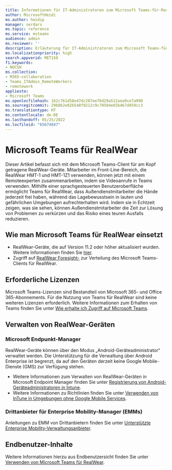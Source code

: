 ```yaml
---
title: Informationen für IT-Administratoren zum Microsoft Teams-für-RealWear-Client (Vorschau)
author: MicrosoftHeidi
ms.author: heidip
manager: serdars
ms.topic: reference
ms.service: msteams
audience: admin
ms.reviewer: ''
description: Erläuterung für IT-Administratoren zum Microsoft Teams-für-RealWear-Client.
ms.localizationpriority: high
search.appverid: MET150
f1.keywords:
- NOCSH
ms.collection:
- M365-collaboration
- Teams_ITAdmin_RemoteWorkers
- remotework
appliesto:
- Microsoft Teams
ms.openlocfilehash: 162c761d58e47dc287ee76d29a512aea9ce7a990
ms.sourcegitcommit: 296862e02b548f0212c9c70504e65b467d459cc3
ms.translationtype: HT
ms.contentlocale: de-DE
ms.lasthandoff: 05/25/2022
ms.locfileid: "65674847"
---
```

# <a name="microsoft-teams-for-realwear"></a>Microsoft Teams für RealWear

Dieser Artikel befasst sich mit dem Microsoft Teams-Client für am Kopf getragene RealWear-Geräte. Mitarbeiter im Front-Line-Bereich, die RealWear HMT-1 und HMT-1Z1 verwenden, können jetzt mit einem Remoteexperten zusammenarbeiten, indem sie Videoanrufe in Teams verwenden. Mithilfe einer sprachgesteuerten Benutzeroberfläche ermöglicht Teams für RealWear, dass Außendienstmitarbeiter die Hände jederzeit frei haben, während das Lagebewusstsein in lauten und gefährlichen Umgebungen aufrechterhalten wird. Indem sie in Echtzeit zeigen, was sie sehen, können Außendienstmitarbeiter die Zeit zur Lösung von Problemen zu verkürzen und das Risiko eines teuren Ausfalls reduzieren.

## <a name="how-to-deploy-microsoft-teams-for-realwear"></a>Wie man Microsoft Teams für RealWear einsetzt

- RealWear-Geräte, die auf Version 11.2 oder höher aktualisiert wurden. Weitere Informationen finden Sie [hier](https://realwear.com/knowledge-center/configure-on-release-10/wireless-update/).
- Zugriff auf [RealWear Foresight-](https://cloud.realwear.com/) zur Verteilung des Microsoft Teams-Clients für RealWear.

## <a name="required-licenses"></a>Erforderliche Lizenzen

Microsoft Teams-Lizenzen sind Bestandteil von Microsoft 365- und Office 365-Abonnements. Für die Nutzung von Teams für RealWear sind keine weiteren Lizenzen erforderlich. Weitere Informationen zum Erhalten von Teams finden Sie unter [Wie erhalte ich Zugriff auf Microsoft Teams](https://support.office.com/article/fc7f1634-abd3-4f26-a597-9df16e4ca65b).

## <a name="managing-realwear-devices"></a>Verwalten von RealWear-Geräten

### <a name="microsoft-endpoint-manager"></a>Microsoft Endpunkt-Manager

RealWear-Geräte können über den Modus „Android-Geräteadministrator“ verwaltet werden. Die Unterstützung für die Verwaltung über Android Enterprise ist begrenzt, da auf den Geräten derzeit keine Google Mobile-Dienste (GMS) zur Verfügung stehen.

- Weitere Informationen zum Verwalten von RealWear-Geräten in Microsoft Endpoint Manager finden Sie unter [Registrierung von Android-Geräteadministratoren in Intune](/mem/intune/enrollment/android-enroll-device-administrator).
- Weitere Informationen zu Richtlinien finden Sie unter [Verwenden von InTune in Umgebungen ohne Google Mobile Services](/mem/intune/apps/manage-without-gms).

### <a name="third-party-enterprise-mobility-managers-emms"></a>Drittanbieter für Enterprise Mobility-Manager (EMMs)

Anleitungen zu EMM von Drittanbietern finden Sie unter [Unterstützte Enterprise Mobility-Verwaltungsanbieter](https://www.realwear.com/knowledge-center/configure-on-release-10/remote-from-a-web-browser/emm/).

## <a name="end-user-content"></a>Endbenutzer-Inhalte

Weitere Informationen hierzu aus Endbenutzersicht finden Sie unter [Verwenden von Microsoft Teams für RealWear](https://support.office.com/article/using-microsoft-teams-for-realwear-af20d232-d18c-476f-8031-843a4edccd5f).